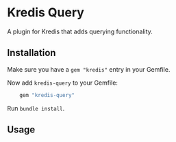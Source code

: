 # Kredis Query
A plugin for Kredis that adds querying functionality.

## Installation
Make sure you have a `gem "kredis"` entry in your Gemfile.

Now add `kredis-query` to your Gemfile:
```ruby
    gem "kredis-query"
```
Run `bundle install`.

## Usage

